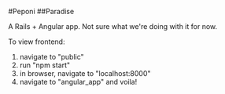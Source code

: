 #Peponi 
##Paradise

A Rails + Angular app. Not sure what we're doing with it for now.

To view frontend:
1) navigate to "public"
2) run "npm start"
3) in browser, navigate to "localhost:8000"
4) navigate to "angular_app"
and voila!